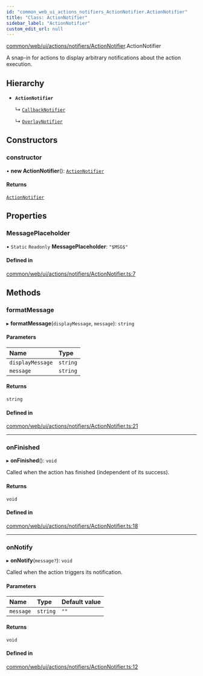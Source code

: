 ```yaml
---
id: "common_web_ui_actions_notifiers_ActionNotifier.ActionNotifier"
title: "Class: ActionNotifier"
sidebar_label: "ActionNotifier"
custom_edit_url: null
---
```


[common/web/ui/actions/notifiers/ActionNotifier](../modules/common_web_ui_actions_notifiers_ActionNotifier.md).ActionNotifier

A snap-in for actions to display arbitrary notifications about the action execution.

## Hierarchy

- **`ActionNotifier`**

  ↳ [`CallbackNotifier`](common_web_ui_actions_notifiers_CallbackNotifier.CallbackNotifier.md)

  ↳ [`OverlayNotifier`](common_web_ui_actions_notifiers_OverlayNotifier.OverlayNotifier.md)

## Constructors

### constructor

• **new ActionNotifier**(): [`ActionNotifier`](common_web_ui_actions_notifiers_ActionNotifier.ActionNotifier.md)

#### Returns

[`ActionNotifier`](common_web_ui_actions_notifiers_ActionNotifier.ActionNotifier.md)

## Properties

### MessagePlaceholder

▪ `Static` `Readonly` **MessagePlaceholder**: ``"$MSG$"``

#### Defined in

[common/web/ui/actions/notifiers/ActionNotifier.ts:7](https://github.com/Soroush9978/rds-ng/blob/5673246/src/common/web/ui/actions/notifiers/ActionNotifier.ts#L7)

## Methods

### formatMessage

▸ **formatMessage**(`displayMessage`, `message`): `string`

#### Parameters

| Name | Type |
| :------ | :------ |
| `displayMessage` | `string` |
| `message` | `string` |

#### Returns

`string`

#### Defined in

[common/web/ui/actions/notifiers/ActionNotifier.ts:21](https://github.com/Soroush9978/rds-ng/blob/5673246/src/common/web/ui/actions/notifiers/ActionNotifier.ts#L21)

___

### onFinished

▸ **onFinished**(): `void`

Called when the action has finished (independent of its success).

#### Returns

`void`

#### Defined in

[common/web/ui/actions/notifiers/ActionNotifier.ts:18](https://github.com/Soroush9978/rds-ng/blob/5673246/src/common/web/ui/actions/notifiers/ActionNotifier.ts#L18)

___

### onNotify

▸ **onNotify**(`message?`): `void`

Called when the action triggers its notification.

#### Parameters

| Name | Type | Default value |
| :------ | :------ | :------ |
| `message` | `string` | `""` |

#### Returns

`void`

#### Defined in

[common/web/ui/actions/notifiers/ActionNotifier.ts:12](https://github.com/Soroush9978/rds-ng/blob/5673246/src/common/web/ui/actions/notifiers/ActionNotifier.ts#L12)
